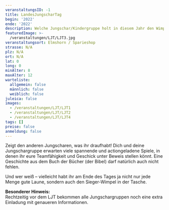 ```yaml
---
veranstaltungsID: -1
title: LandesJungscharTag
begin: '2022'
ende: '2022'
description: Welche Jungschar/Kindergruppe holt in diesem Jahr den Wimpel nach Hause? Wettkampf-Spiele, Bühnenprogramm mit Liedern, einer Geschichte aus der Bibel und vielem mehr! Spaß und Spannung garantiert.
featuredImage: >-
  /veranstaltungen/LJT/LJT3.jpg
veranstaltungsort: Elmshorn / Sparieshop
strasse: N/A
plz: N/A
ort: N/A
lat: 0
long: 0
minAlter: 8
maxAlter: 12
warteliste:
  allgemein: false
  männlich: false
  weiblich: false
juleica: false
images:
  - /veranstaltungen/LJT/LJT1
  - /veranstaltungen/LJT/LJT2
  - /veranstaltungen/LJT/LJT4
tags: []
preise: false
anmeldung: false
---
```


Zeigt den anderen Jungscharen, was ihr draufhabt! Dich und deine Jungschargruppe erwarten viele spannende und actiongeladene Spiele, in denen ihr eure Teamfähigkeit und Geschick unter Beweis stellen könnt. Eine Geschichte aus dem Buch der Bücher (der Bibel) darf natürlich auch nicht fehlen. 

Und wer weiß – vielleicht habt ihr am Ende des Tages ja nicht nur jede Menge gute Laune, sondern auch den Sieger-Wimpel in der Tasche. 

**Besonderer Hinweis:**  
Rechtzeitig vor dem LJT bekommen alle Jungschargruppen noch eine extra Einladung mit genaueren
Informationen.
